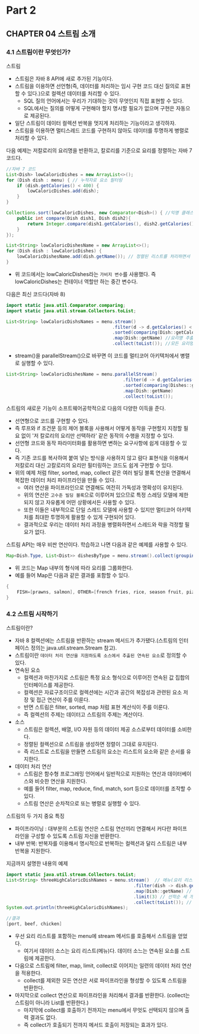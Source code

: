 # Part 2
## CHAPTER 04 스트림 소개

### 4.1 스트림이란 무엇인가?
스트림
- 스트림은 자바 8 API에 새로 추가된 기능이다.
- 스트림을 이용하면 선언형(즉, 데이터를 처리하는 임시 구현 코드 대신 질의로 표현할 수 있다.)으로 컬렉션 데이터를 처리할 수 있다.
    - SQL 질의 언어에서는 우리가 기대하는 것이 무엇인지 직접 표현할 수 있다.
    - SQL에서는 질의를 어떻게 구현해야 할지 명시할 필요가 없으며 구현은 자동으로 제공된다.
- 일단 스트림이 데이터 컬렉션 반복을 멋지게 처리하는 기능이라고 생각하자.
- 스트림을 이용하면 멀티스레드 코드를 구현하지 않아도 데이터를 투명하게 병렬로 처리할 수 있다.

다음 예제는 저칼로리의 요리명을 반환하고, 칼로리를 기준으로 요리를 정렬하는 자바 7 코드다.
```java
//자바 7 코드
List<Dish> lowCaloricDishes = new ArrayList<>();
for (Dish dish : menu) { // 누적자로 요소 필터링
    if (dish.getCalories() < 400) {
        lowCaloricDishes.add(dish);
    }
}

Collections.sort(lowCaloricDishes, new Comparator<Dish>() { //익명 클래스로 요리 정렬
    public int compare(Dish dish1, Dish dish2){
        return Integer.compare(dish1.getCalories(), dish2.getCalories());
    }
});

List<String> lowCaloricDishesName = new ArrayList<>();
for (Dish dish : lowCaloricDishes) {
    lowCaloricDishesName.add(dish.getName()); // 정렬된 리스트를 처리하면서 요리 이름 선택
}
```

- 위 코드에서는 lowCaloricDishes라는 `가비지 변수`를 사용했다. 즉 lowCaloricDishes는 컨테이너 역할만 하는 중간 변수다.

다음은 최신 코드다(자바 8)
```java
import static java.util.Comparator.comparing;
import static java.util.stream.Collectors.toList;

List<String> lowCaloricDishsNames = menu.stream()
                                        .filter(d -> d.getCalories() < 400) //400칼로리 이하의 요리 선택
                                        .sorted(comparing(Dish::getCalories))   //칼로리로 요리 정렬
                                        .map(Dish::getName) //요리명 추출
                                        .collect(toList()); //모든 요리명을 리스트에 저장
```
- stream()을 parallelStream()으로 바꾸면 이 코드를 멀티코어 아키텍처에서 병렬로 실행할 수 있다.
```java
List<String> lowCaloricDishesName = menu.parallelStream()
                                            .filter(d -> d.getCalories() < 400)
                                            .sorted(comparing(Dishes::getCalories))
                                            .map(Dish::getName)
                                            .collect(toList());
```

스트림의 새로운 기능이 소프트웨어공학적으로 다음의 다양한 이득을 준다.
- 선연형으로 코드를 구현할 수 있다.
- 즉 루프와 if 조건문 등의 제어 블록을 사용해서 어떻게 동작을 구현할지 지정할 필요 없이 '저 칼로리의 요리만 선택하라' 같은 동작의 수행을 지정할 수 있다.
- 선언형 코드와 동작 파라미터화를 활용하면 변하는 요구사항에 쉽게 대응할 수 있다.
- 즉 기존 코드를 복사하여 붙여 넣는 방식을 사용하지 않고 람다 표현식을 이용해서 저칼로리 대신 고칼로리의 요리만 필터링하는 코드도 쉽게 구현할 수 있다.
- 위의 예제 처럼 filter, sorted, map, collect 같은 여러 빌딩 블록 연산을 연결해서 복잡한 데이터 처리 파이프라인을 만들 수 있다.
    - 여러 연산을 파이프라인으로 연결해도 여전히 가독성과 명확성이 유지된다.
    - 위의 연산은 `고수준 빌딩 블록`으로 이루어져 있으므로 특정 스레딩 모델에 제한되지 않고 자유롭게 어떤 상황에서든 사용할 수 있다.
    - 또한 이들은 내부적으로 단일 스레드 모델에 사용할 수 있지만 멀티코어 아키텍처를 최대한 투명하게 활용할 수 있게 구현되어 있다.
    - 결과적으로 우리는 데이터 처리 과정을 병렬화하면서 스레드와 락을 걱정할 필요가 없다.

스트림 API는 매우 비싼 연산이다. 학습하고 나면 다음과 같은 예제를 사용할 수 있다.
```java
Map<Dish.Type, List<Dist>> dishesByType = menu.stream().collect(groupingBy(Dish::getType));
```
- 위 코드는 Map 내부의 형식에 따라 요리를 그룹화한다.
- 예를 들어 Map은 다음과 같은 결과를 포함할 수 있다.
```java
{
    FISH=[prawns, salmon], OTHER=[french fries, rice, season fruit, pizza], MEAT=[pork, beef, chicken]
}
```

### 4.2 스트림 시작하기
스트림이란?
- 자바 8 컬렉션에는 스트림을 반환하는 stream 메서드가 추가됐다.(스트림의 인터페이스 정의는 java.util.stream.Stream 참고).
- 스트림이란 `데이터 처리 연산을 지원하도록 소스에서 추출된 연속된 요소`로 정의할 수 있다.
- 연속된 요소
    - 컬렉션과 마찬가지로 스트림은 특정 요소 형식으로 이루어진 연속된 값 집합의 인터페이스를 제공한다.
    - 컬렉션은 자료구조이므로 컬렉션에는 시간과 공간의 복잡성과 관련된 요소 저장 및 접근 연산이 주를 이룬다.
    - 반면 스트림은 filter, sorted, map 처럼 표현 계산식이 주를 이룬다.
    - 즉 컬렉션의 주제는 데이터고 스트림의 주제는 계산이다.
- 소스 
    - 스트림은 컬렉션, 배열, I/O 자원 등의 데이터 제공 소스로부터 데이터를 소비한다.
    - 정렬된 컬렉션으로 스트림을 생성하면 정렬이 그대로 유지된다.
    - 즉 리스트로 스트림을 만들면 스트림의 요소는 리스트의 요소와 같은 순서를 유지한다.
- 데이터 처리 연산
    - 스트림은 함수형 프로그래밍 언어에서 일반적으로 지원하는 연산과 데이터베이스와 비슷한 연산을 지원한다.
    - 예를 들어 filter, map, reduce, find, match, sort 등으로 데이터를 조작할 수 있다.
    - 스트림 연산은 순차적으로 또는 병렬로 실행할 수 있다.
    
스트림의 두 가지 중요 특징
- 파이프라이닝 : 대부분의 스트림 연산은 스트림 연산끼리 연결해서 커다란 파이프 라인을 구성할 수 있도록 스트림 자신을 반환한다.
- 내부 반복: 반복자를 이용해서 명시적으로 반복하는 컬렉션과 달리 스트림은 내부 반복을 지원한다.

지금까지 설명한 내용의 예제
```java
import static java.util.stream.Collectors.toList;
List<String> threeHighCaloricDishNames = menu.stream()  // 메뉴(요리 리스트)에서 스트림을 얻늗나.
                                                .filter(dish -> dish.getCalorices() > 300) // 파이프라인 연산 만들기, 첫 번째로 고칼로리 요리를 필터링한다.
                                                .map(Dish::getName) // 요리명 추출
                                                .limit(3) // 선착순 세 개만 선택
                                                .collect(toList()); // 결과를 다른 리스트로 저장
System.out.println(threeHighCaloricDishNames);

//결과
[port, beef, chicken]
```
- 우선 요리 리스트를 포함하는 menu에 stream 메서드를 호출해서 스트림을 얻었다.
    - 여기서 데이터 소스는 요리 리스트(메뉴)다. 데이터 소느는 연속된 요소를 스트림에 제공한다.
- 다음으로 스트림에 filter, map, limit, collect로 이어지는 일련의 데이터 처리 연산을 적용한다.
    - collect를 제외한 모든 연산은 서로 파이프라인을 형성할 수 있도록 스트림을 반환한다.
- 마지막으로 collect 연산으로 파이프라인을 처리해서 결과를 반환한다. (collect는 스트림이 아니라 List를 반환한다.)
    - 마지막에 collect를 호출하기 전까지는 menu에서 무엇도 선택되지 않으며 출력 결과도 없다.
    - 즉 collect가 호출되기 전까지 메서드 호출이 저장되는 효과가 있다.
